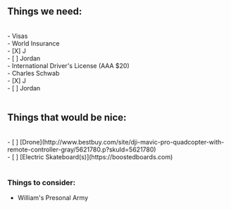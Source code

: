 ## Things we need:<br>
<br>
- Visas<br>
- World Insurance<br>
  - [X] J<br>
  - [ ] Jordan<br>
- International Driver's License (AAA $20)<br>
- Charles Schwab<br>
  - [X] J<br>
  - [ ] Jordan<br>
<br>

## Things that would be nice:<br>
<br>
- [ ] [Drone](http://www.bestbuy.com/site/dji-mavic-pro-quadcopter-with-remote-controller-gray/5621780.p?skuId=5621780)<br>
- [ ] [Electric Skateboard(s)](https://boostedboards.com)<br>
<br>

### Things to consider:<br>
- William's Presonal Army<br>
